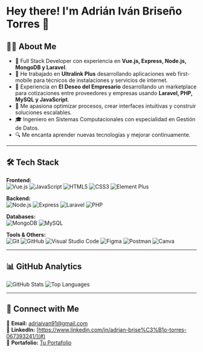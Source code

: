 # Hey there! I'm Adrián Iván Briseño Torres 👋

## 🧑‍💻 About Me
- 🚀 Full Stack Developer con experiencia en **Vue.js, Express, Node.js, MongoDB y Laravel**.  
- 💼 He trabajado en **Ultralink Plus** desarrollando aplicaciones web first-mobile para técnicos de instalaciones y servicios de internet.  
- 💼 Experiencia en **El Deseo del Empresario** desarrollando un marketplace para cotizaciones entre proveedores y empresas usando **Laravel, PHP, MySQL y JavaScript**.  
- 🎯 Me apasiona optimizar procesos, crear interfaces intuitivas y construir soluciones escalables.  
- 🎓 Ingeniero en Sistemas Computacionales con especialidad en Gestión de Datos.  
- 🔍 Me encanta aprender nuevas tecnologías y mejorar continuamente.  

---

## 🛠 Tech Stack
**Frontend:**  
![Vue.js](https://img.shields.io/badge/-Vue.js-4FC08D?style=flat&logo=vue.js&logoColor=white)
![JavaScript](https://img.shields.io/badge/-JavaScript-F7DF1E?style=flat&logo=javascript&logoColor=black)
![HTML5](https://img.shields.io/badge/-HTML5-E34F26?style=flat&logo=html5&logoColor=white)
![CSS3](https://img.shields.io/badge/-CSS3-1572B6?style=flat&logo=css3&logoColor=white)
![Element Plus](https://img.shields.io/badge/-Element%20Plus-409EFF?style=flat)

**Backend:**  
![Node.js](https://img.shields.io/badge/-Node.js-339933?style=flat&logo=node.js&logoColor=white)
![Express](https://img.shields.io/badge/-Express-000000?style=flat&logo=express&logoColor=white)
![Laravel](https://img.shields.io/badge/-Laravel-FF2D20?style=flat&logo=laravel&logoColor=white)
![PHP](https://img.shields.io/badge/-PHP-777BB4?style=flat&logo=php&logoColor=white)

**Databases:**  
![MongoDB](https://img.shields.io/badge/-MongoDB-47A248?style=flat&logo=mongodb&logoColor=white)
![MySQL](https://img.shields.io/badge/-MySQL-4479A1?style=flat&logo=mysql&logoColor=white)

**Tools & Others:**  
![Git](https://img.shields.io/badge/-Git-F05032?style=flat&logo=git&logoColor=white)
![GitHub](https://img.shields.io/badge/-GitHub-181717?style=flat&logo=github&logoColor=white)
![Visual Studio Code](https://img.shields.io/badge/-VS%20Code-007ACC?style=flat&logo=visualstudiocode&logoColor=white)
![Figma](https://img.shields.io/badge/-Figma-F24E1E?style=flat&logo=figma&logoColor=white)
![Postman](https://img.shields.io/badge/-Postman-FF6C37?style=flat&logo=postman&logoColor=white)
![Canva](https://img.shields.io/badge/-Canva-00C4CC?style=flat&logo=canva&logoColor=white)

---

## 📊 GitHub Analytics
![GitHub Stats](https://github-readme-stats.vercel.app/api?username=Adrian0107&show_icons=true&theme=radical)
![Top Languages](https://github-readme-stats.vercel.app/api/top-langs/?username=Adrian0107&theme=radical)

---

## 🤝 Connect with Me
📧 **Email:** adriaivan91@gmail.com  
💼 **LinkedIn:** [https://www.linkedin.com/in/adrian-brise%C3%B1o-torres-067393241/](#)  
📂 **Portafolio:** [Tu Portafolio](#)
